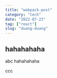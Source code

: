 ```yaml
---
title: "webpack-post"
category: "tech"
date: "2022-07-23"
tag: ["react"]
slug: "duang-duang"
---
```


## hahahahaha

abc hahahahaha

ccc